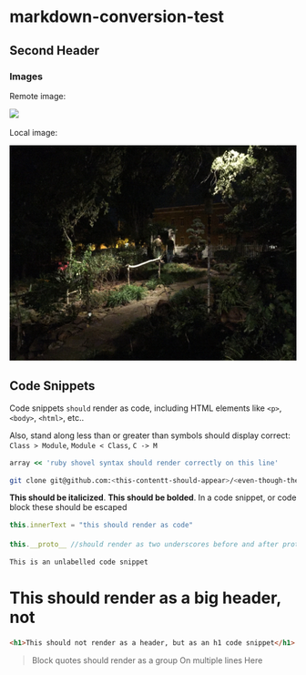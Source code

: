 # markdown-conversion-test

## Second Header

### Images

Remote image:

<img src="https://curriculum-content.s3.amazonaws.com/flag-icon-gray-hover.png" />

Local image:

<img src="./image.JPG" />

## Code Snippets

Code snippets `should` render as code, including HTML elements like `<p>`, `<body>`, `<html>`, etc..

Also, stand along less than or greater than symbols should display correct: `Class > Module`, `Module < Class`, `C -> M`

```rb
array << 'ruby shovel syntax should render correctly on this line'
```

```sh
git clone git@github.com:<this-contentt-should-appear>/<even-though-these-are-wrapped-like-html>
```

__This should be italicized__. **This should be bolded**. In a code snippet, or code block 
these should be escaped

```js
this.innerText = "this should render as code"

this.__proto__ //should render as two underscores before and after proto, not italicized
```

```
This is an unlabelled code snippet
```

<h1>This should render as a big header, not </h1>

```html
<h1>This should not render as a header, but as an h1 code snippet</h1>
```

> Block quotes should render as a group
> On multiple lines
> Here

